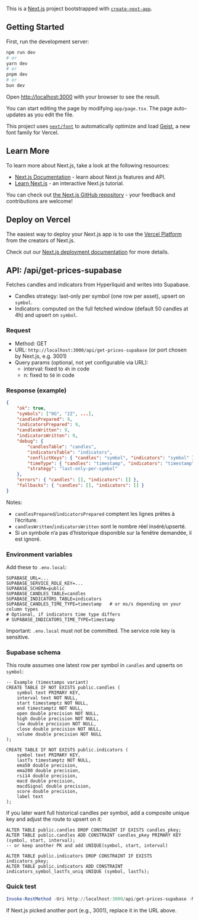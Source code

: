 This is a [Next.js](https://nextjs.org) project bootstrapped with [`create-next-app`](https://nextjs.org/docs/app/api-reference/cli/create-next-app).

## Getting Started

First, run the development server:

```bash
npm run dev
# or
yarn dev
# or
pnpm dev
# or
bun dev
```

Open [http://localhost:3000](http://localhost:3000) with your browser to see the result.

You can start editing the page by modifying `app/page.tsx`. The page auto-updates as you edit the file.

This project uses [`next/font`](https://nextjs.org/docs/app/building-your-application/optimizing/fonts) to automatically optimize and load [Geist](https://vercel.com/font), a new font family for Vercel.

## Learn More

To learn more about Next.js, take a look at the following resources:

- [Next.js Documentation](https://nextjs.org/docs) - learn about Next.js features and API.
- [Learn Next.js](https://nextjs.org/learn) - an interactive Next.js tutorial.

You can check out [the Next.js GitHub repository](https://github.com/vercel/next.js) - your feedback and contributions are welcome!

## Deploy on Vercel

The easiest way to deploy your Next.js app is to use the [Vercel Platform](https://vercel.com/new?utm_medium=default-template&filter=next.js&utm_source=create-next-app&utm_campaign=create-next-app-readme) from the creators of Next.js.

Check out our [Next.js deployment documentation](https://nextjs.org/docs/app/building-your-application/deploying) for more details.

## API: /api/get-prices-supabase

Fetches candles and indicators from Hyperliquid and writes into Supabase.

- Candles strategy: last-only per symbol (one row per asset), upsert on `symbol`.
- Indicators: computed on the full fetched window (default 50 candles at 4h) and upsert on `symbol`.

### Request

- Method: GET
- URL: `http://localhost:3000/api/get-prices-supabase` (or port chosen by Next.js, e.g. 3001)
- Query params (optional, not yet configurable via URL):
	- interval: fixed to `4h` in code
	- n: fixed to `50` in code

### Response (example)

```json
{
	"ok": true,
	"symbols": ["0G", "2Z", ...],
	"candlesPrepared": 9,
	"indicatorsPrepared": 9,
	"candlesWritten": 9,
	"indicatorsWritten": 9,
	"debug": {
		"candlesTable": "candles",
		"indicatorsTable": "indicators",
		"conflictKeys": { "candles": "symbol", "indicators": "symbol" },
		"timeType": { "candles": "timestamp", "indicators": "timestamp" },
		"strategy": "last-only-per-symbol"
	},
	"errors": { "candles": [], "indicators": [] },
	"fallbacks": { "candles": [], "indicators": [] }
}
```

Notes:
- `candlesPrepared`/`indicatorsPrepared` comptent les lignes prêtes à l’écriture.
- `candlesWritten`/`indicatorsWritten` sont le nombre réel inséré/upserté.
- Si un symbole n’a pas d’historique disponible sur la fenêtre demandée, il est ignoré.

### Environment variables

Add these to `.env.local`:

```
SUPABASE_URL=...
SUPABASE_SERVICE_ROLE_KEY=...
SUPABASE_SCHEMA=public
SUPABASE_CANDLES_TABLE=candles
SUPABASE_INDICATORS_TABLE=indicators
SUPABASE_CANDLES_TIME_TYPE=timestamp   # or ms/s depending on your column types
# Optional, if indicators time type differs
# SUPABASE_INDICATORS_TIME_TYPE=timestamp
```

Important: `.env.local` must not be committed. The service role key is sensitive.

### Supabase schema

This route assumes one latest row per symbol in `candles` and upserts on `symbol`:

```
-- Example (timestamps variant)
CREATE TABLE IF NOT EXISTS public.candles (
	symbol text PRIMARY KEY,
	interval text NOT NULL,
	start timestamptz NOT NULL,
	end timestamptz NOT NULL,
	open double precision NOT NULL,
	high double precision NOT NULL,
	low double precision NOT NULL,
	close double precision NOT NULL,
	volume double precision NOT NULL
);

CREATE TABLE IF NOT EXISTS public.indicators (
	symbol text PRIMARY KEY,
	lastTs timestamptz NOT NULL,
	ema50 double precision,
	ema200 double precision,
	rsi14 double precision,
	macd double precision,
	macdSignal double precision,
	score double precision,
	label text
);
```

If you later want full historical candles per symbol, add a composite unique key and adjust the route to upsert on it:

```
ALTER TABLE public.candles DROP CONSTRAINT IF EXISTS candles_pkey;
ALTER TABLE public.candles ADD CONSTRAINT candles_pkey PRIMARY KEY (symbol, start, interval);
-- or keep another PK and add UNIQUE(symbol, start, interval)

ALTER TABLE public.indicators DROP CONSTRAINT IF EXISTS indicators_pkey;
ALTER TABLE public.indicators ADD CONSTRAINT indicators_symbol_lastTs_uniq UNIQUE (symbol, lastTs);
```

### Quick test

```powershell
Invoke-RestMethod -Uri http://localhost:3000/api/get-prices-supabase -Method GET | ConvertTo-Json -Depth 7
```

If Next.js picked another port (e.g., 3001), replace it in the URL above.
